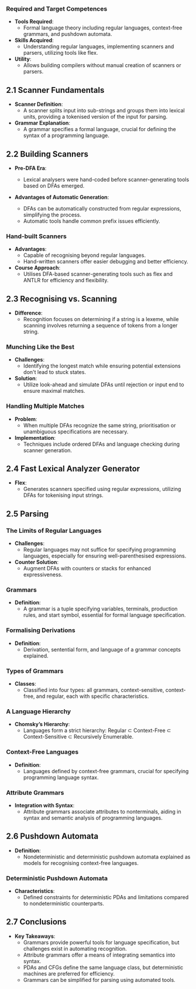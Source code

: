 ### Required and Target Competences
- **Tools Required**:
  - Formal language theory including regular languages, context-free grammars, and pushdown automata.
- **Skills Acquired**:
  - Understanding regular languages, implementing scanners and parsers, utilizing tools like flex.
- **Utility**:
  - Allows building compilers without manual creation of scanners or parsers.
## 2.1 Scanner Fundamentals
- **Scanner Definition**:
  - A scanner splits input into sub-strings and groups them into lexical units, providing a tokenised version of the input for parsing.
- **Grammar Explanation**:
  - A grammar specifies a formal language, crucial for defining the syntax of a programming language.
## 2.2 Building Scanners
- **Pre-DFA Era**:
  - Lexical analysers were hand-coded before scanner-generating tools based on DFAs emerged.

- **Advantages of Automatic Generation**:
  - DFAs can be automatically constructed from regular expressions, simplifying the process.
  - Automatic tools handle common prefix issues efficiently.
### Hand-built Scanners
- **Advantages**:
  - Capable of recognising beyond regular languages.
  - Hand-written scanners offer easier debugging and better efficiency.
- **Course Approach**:
  - Utilises DFA-based scanner-generating tools such as flex and ANTLR for efficiency and flexibility.
## 2.3 Recognising vs. Scanning
- **Difference**:
  - Recognition focuses on determining if a string is a lexeme, while scanning involves returning a sequence of tokens from a longer string.
### Munching Like the Best
- **Challenges**:
  - Identifying the longest match while ensuring potential extensions don't lead to stuck states.
- **Solution**:
  - Utilize look-ahead and simulate DFAs until rejection or input end to ensure maximal matches.
### Handling Multiple Matches
- **Problem**:
  - When multiple DFAs recognize the same string, prioritisation or unambiguous specifications are necessary.
- **Implementation**:
  - Techniques include ordered DFAs and language checking during scanner generation.
## 2.4 Fast Lexical Analyzer Generator
- **Flex**:
  - Generates scanners specified using regular expressions, utilizing DFAs for tokenising input strings.
## 2.5 Parsing
### The Limits of Regular Languages
- **Challenges**:
  - Regular languages may not suffice for specifying programming languages, especially for ensuring well-parenthesised expressions.
- **Counter Solution**:
  - Augment DFAs with counters or stacks for enhanced expressiveness.
### Grammars
- **Definition**:
  - A grammar is a tuple specifying variables, terminals, production rules, and start symbol, essential for formal language specification.
### Formalising Derivations
- **Definition**:
  - Derivation, sentential form, and language of a grammar concepts explained.
### Types of Grammars
- **Classes**:
  - Classified into four types: all grammars, context-sensitive, context-free, and regular, each with specific characteristics.
### A Language Hierarchy
- **Chomsky’s Hierarchy**:
  - Languages form a strict hierarchy: Regular ⊂ Context-Free ⊂ Context-Sensitive ⊂ Recursively Enumerable.
### Context-Free Languages
- **Definition**:
  - Languages defined by context-free grammars, crucial for specifying programming language syntax.
### Attribute Grammars
- **Integration with Syntax**:
  - Attribute grammars associate attributes to nonterminals, aiding in syntax and semantic analysis of programming languages.
## 2.6 Pushdown Automata
- **Definition**:
  - Nondeterministic and deterministic pushdown automata explained as models for recognising context-free languages.
### Deterministic Pushdown Automata
- **Characteristics**:
  - Defined constraints for deterministic PDAs and limitations compared to nondeterministic counterparts.
## 2.7 Conclusions
- **Key Takeaways**:
  - Grammars provide powerful tools for language specification, but challenges exist in automating recognition.
  - Attribute grammars offer a means of integrating semantics into syntax.
  - PDAs and CFGs define the same language class, but deterministic machines are preferred for efficiency.
  - Grammars can be simplified for parsing using automated tools.
